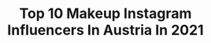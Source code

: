 ---
title: Top 10 Makeup Instagram Influencers In Austria In 2021
description: >-
  Find top makeup Instagram influencers in Austria in 2021. Most popular hashtags: #halloweenmakeup #vienna #ootd #austria.
platform: Instagram
hits: 142
text_top: See the top-rated Instagram influencers on inBeat.
text_bottom: Our platform aggregates 142 Instagram influencers like this in Austria for you to collaborate.
profiles:
  - username: "sweetlifefitlife"
    fullname: >-
      SweetlifeFitlife
    bio: >-
      💪 Fit style 🏋️‍♂️ 💄 Makeup Lovers ❤️ 🇵🇱 Poland - Vienna 🇦🇹 📥 Collaboration 📥 sweetlifefitlife@op.pl 📥
    location: "Austria"
    followers: 27099
    engagement: 1980
    commentsToLikes: 0.106236
    id: ckaovirdf4q6y0i7802di5s71
    verified: false
    hashtags: "#prettywoman, #hermosas, #mondayvibes, #fit"
  - username: "isabella_leeb_"
    fullname: >-
      🌺 ISABELLA 🌺
    bio: >-
      Hey I‘m Bella💋 🇦🇹 #Austria/#graz 🌺 21 yrs 💌 Cooperation: isabellaleeb@icloud.com #makeup | #fashion | #happy
    location: "Austria"
    followers: 175802
    engagement: 1284
    commentsToLikes: 0.040878
    id: ck6ui8a6idmtf0j71cwijzpwz
    verified: false
    hashtags: "#igersaustria, #fashion, #happy, #quotes"
  - username: "model_athraa"
    fullname: >-
      عذراءالـعبيدي||Athraa alobide
    bio: >-
      🇦🇹Iraqi girl🇮🇶 ((model)) makeup 👩🏻‍🎤🎀 Fase:athraa alobide🔹 للاعلانات دايركت
    location: "Austria"
    followers: 145631
    engagement: 314
    commentsToLikes: 0.020826
    id: ck5zt38v9znuj0i14mrnpvzms
    verified: false
    hashtags: "#bad, #billieeilish"
  - username: "shadesbynina"
    fullname: >-
      N I N A 🖤 Make-up Artist
    bio: >-
      just a girl from vienna who loves drawing on her face 🖌 ——————————— • makeup & creative stuff 🎨 • vienna | austria | 23 • shadesbynina@hotmail.com
    location: "Austria"
    followers: 7746
    engagement: 1096
    commentsToLikes: 0.076916
    id: ck8t0ixkis7tt0j7848javd0l
    verified: false
    hashtags: "#glittermakeup, #morphebabe, #underratedmuas, #halloweenmakeup2020"
  - username: "mattioner"
    fullname: >-
      ENIGMA
    bio: >-
      Mate Szabo® 🇬🇷🇭🇺 |freelance makeup artist | persona Enigma| | mattionermakeup@gmail.com | 📍Vienna Business profile @mateszabomua
    location: "Austria"
    followers: 16118
    engagement: 516
    commentsToLikes: 0.052687
    id: ck5hs5l2ow1270i11as5egx90
    verified: false
    hashtags: "#dragqueen, #dragqueensofinstagram, #makeuptime, #austria"
  - username: "itsluciealtharwani"
    fullname: >-
      𝗟𝗨𝗖𝗜𝗘 | 𝗙𝗶𝘁𝗻𝗲𝘀𝘀 𝗖𝗼𝗮𝗰𝗵
    bio: >-
      📍VIE 🇦🇹 / 🇨🇿 ▪️Gym & Makeup ▪️Happy girls are the prettiest🌸 ▪️Certified Personal and Online Coach (📩)
    location: "Austria"
    followers: 8472
    engagement: 273
    commentsToLikes: 0.071634
    id: ckapaikb2w95p0i780n1bmlm5
    verified: false
    hashtags: "#tbt"
  - username: "nadjahluchovsky"
    fullname: >-
      Make-upArtist-Bodypainter💄🎨
    bio: >-
      Based in Vienna - Love being colourful & creative 💋 Mail:info@make-up4u.at Facebook&YouTube : Nadja Hluchovsky #makeup #facepaint #bodypaint #mua
    location: "Austria"
    followers: 33965
    engagement: 89
    commentsToLikes: 0.064459
    id: ck5hrx5ayvmq60i11mxx72d7d
    verified: false
    hashtags: "#undiscovered, #makeupvienna, #mua, #creativemakeup"
  - username: "adi.hasic"
    fullname: >-
      Adi Hasic
    bio: >-
      Makeup artist- @adihasicmakeup Sarajevo🇧🇦 Perfume lover Fashion obsessed
    location: "Austria"
    followers: 9030
    engagement: 580
    commentsToLikes: 0.022342
    id: ck5cekt64l6xu0i11ixc6oq90
    verified: false
    hashtags: "#beardedmen, #preset, #summer, #nature"
  - username: "philmakeup"
    fullname: >-
      Phil makeup
    bio: >-
      💄 Makeup 💄 🇦🇹 Austria/near Vienna📍 Contact/PR~ 📧:philmakeup1@gmail.com/ DM 🎥Tiktok:phil_makeup 40k+ ⬇️Youtube ⬇️
    location: "Austria"
    followers: 4802
    engagement: 837
    commentsToLikes: 0.077781
    id: ck9wdoqjggkbk0j78onvy9hyp
    verified: false
    hashtags: "#boysinmakeup, #tiktok, #wien, #jamescharlespalette"
  - username: "sarah.stormborn"
    fullname: >-
      Sarah Stormborn
    bio: >-
      💉🇦🇹 medstudent 💋💄makeupaddict 🔮💀⚰🐲vamp/goth/dragonqueen 🃏♠real life-harley quinn use code „sstormborn“ at @newrockaustralia for 10% off 💸
    location: "Austria"
    followers: 13329
    engagement: 517
    commentsToLikes: 0.040850
    id: ck8t815ukiqas0j7802q56q8b
    verified: false
    hashtags: "#latexglovesfetish, #cutcreasemakeup, #gothdamnamazing, #gothgirlpics"
---